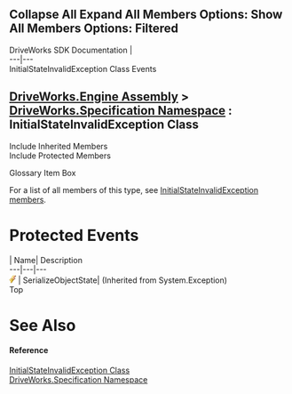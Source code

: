 Collapse All Expand All Members Options: Show All  Members Options: Filtered   
---  
DriveWorks SDK Documentation  |   
---|---  
InitialStateInvalidException Class Events   
  
[DriveWorks.Engine Assembly](topic2156.md) > [DriveWorks.Specification Namespace](topic10764.md) : InitialStateInvalidException Class  
---  
  
Include Inherited Members    
Include Protected Members    


Glossary Item Box

For a list of all members of this type, see [InitialStateInvalidException members](topic11019.md).

# Protected Events

| Name| Description  
---|---|---  
![Protected Event](dotnetimages/protectedEvent.gif)| SerializeObjectState|  (Inherited from System.Exception)  
Top

# See Also

#### Reference

[InitialStateInvalidException Class](topic11018.md)   
[DriveWorks.Specification Namespace](topic10764.md)


